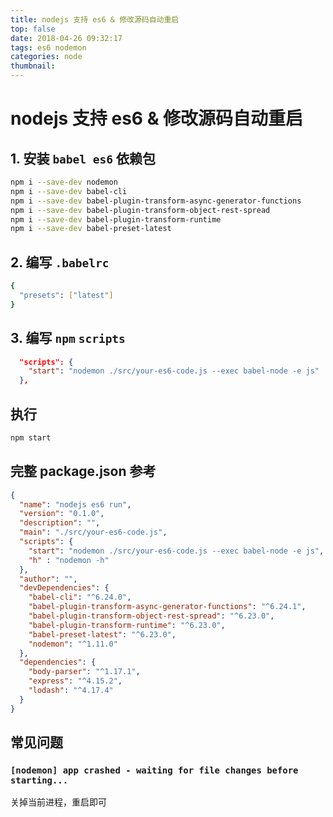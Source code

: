 ```yaml
---
title: nodejs 支持 es6 & 修改源码自动重启
top: false
date: 2018-04-26 09:32:17
tags: es6 nodemon
categories: node
thumbnail:
---
```


# nodejs 支持 es6 & 修改源码自动重启

## 1. 安装 `babel es6` 依赖包

```bash
npm i --save-dev nodemon
npm i --save-dev babel-cli
npm i --save-dev babel-plugin-transform-async-generator-functions
npm i --save-dev babel-plugin-transform-object-rest-spread
npm i --save-dev babel-plugin-transform-runtime
npm i --save-dev babel-preset-latest
```

## 2. 编写 `.babelrc`

```bash
{
  "presets": ["latest"]
}
```

## 3. 编写 `npm` `scripts`

```json
  "scripts": {
    "start": "nodemon ./src/your-es6-code.js --exec babel-node -e js"
  },
```

## 执行

```bash
npm start
```

## 完整 package.json 参考

```json
{
  "name": "nodejs es6 run",
  "version": "0.1.0",
  "description": "",
  "main": "./src/your-es6-code.js",
  "scripts": {
    "start": "nodemon ./src/your-es6-code.js --exec babel-node -e js",
    "h" : "nodemon -h"
  },
  "author": "",
  "devDependencies": {
    "babel-cli": "^6.24.0",
    "babel-plugin-transform-async-generator-functions": "^6.24.1",
    "babel-plugin-transform-object-rest-spread": "^6.23.0",
    "babel-plugin-transform-runtime": "^6.23.0",
    "babel-preset-latest": "^6.23.0",
    "nodemon": "^1.11.0"
  },
  "dependencies": {
    "body-parser": "^1.17.1",
    "express": "^4.15.2",
    "lodash": "^4.17.4"
  }
}
```

## 常见问题

### `[nodemon] app crashed - waiting for file changes before starting...`

关掉当前进程，重启即可
